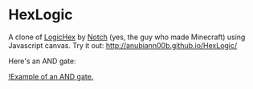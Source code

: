 HexLogic
========

A clone of [LogicHex](https://mojang.com/notch/logichex/) by [Notch](https://mojang.com/notch/) (yes, the guy who made Minecraft) using Javascript canvas. Try it out: http://anubiann00b.github.io/HexLogic/

Here's an AND gate:

[!Example of an AND gate.](img/and.png)
